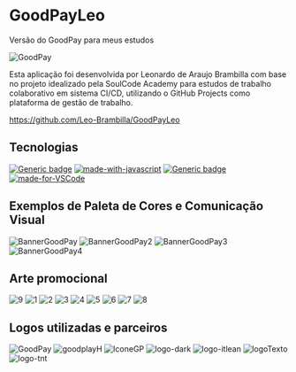 # GoodPayLeo
Versão do GoodPay para meus estudos

![GoodPay](https://user-images.githubusercontent.com/31005408/178034510-400bc31a-2829-4584-b5e3-fbb78c8fc3e3.png)


Esta aplicação foi desenvolvida por Leonardo de Araujo Brambilla com base no projeto idealizado pela SoulCode Academy para estudos de trabalho colaborativo em sistema CI/CD, utilizando o GitHub Projects como plataforma de gestão de trabalho. 

https://github.com/Leo-Brambilla/GoodPayLeo

## Tecnologias
[![Generic badge](https://img.shields.io/badge/FRONTDEV-BOOTSTRAP-<COLOR>.svg)](https://shields.io/) [![made-with-javascript](https://img.shields.io/badge/Made%20with-JavaScript-1f425f.svg)](https://www.javascript.com) [![Generic badge](https://img.shields.io/badge/SOULCODE-BC25-<COLOR>.svg)](https://shields.io/) [![made-for-VSCode](https://img.shields.io/badge/Made%20for-VSCode-1f425f.svg)](https://code.visualstudio.com/)

## Exemplos de Paleta de Cores e Comunicação Visual
![BannerGoodPay](https://user-images.githubusercontent.com/31005408/178036011-fe139a37-7eda-492d-9232-fe0ce510c42b.png)
![BannerGoodPay2](https://user-images.githubusercontent.com/31005408/178036018-a693b3f0-6355-44a0-be4c-d84f80771d73.png)
![BannerGoodPay3](https://user-images.githubusercontent.com/31005408/178036020-9370cbea-67df-4a78-bdda-8105652f8a78.png)
![BannerGoodPay4](https://user-images.githubusercontent.com/31005408/178036025-f930d44e-c9bf-434d-80c4-d0e97f753fd1.png)

## Arte promocional
![9](https://user-images.githubusercontent.com/31005408/178036086-59fc5716-ea51-4490-8ecc-cf08fe769b98.png)
![1](https://user-images.githubusercontent.com/31005408/178036088-fe19e0cf-7114-454a-abda-2996a7e392ef.png)
![2](https://user-images.githubusercontent.com/31005408/178036093-8cb5da19-31ca-4fa8-ba73-4241f4ac6b9d.png)
![3](https://user-images.githubusercontent.com/31005408/178036098-256369eb-ff00-4d26-9b9f-584550a4b185.png)
![4](https://user-images.githubusercontent.com/31005408/178036103-d63d3f90-b802-483e-b3ce-d3e7d22259f4.png)
![5](https://user-images.githubusercontent.com/31005408/178036109-e516ccab-fe6d-4099-8ff0-b9c2e07c5065.png)
![6](https://user-images.githubusercontent.com/31005408/178036113-69538ac1-b5c2-4897-b1c7-2bee739455e3.png)
![7](https://user-images.githubusercontent.com/31005408/178036126-203ad1bd-0efb-4d2e-9d3b-76db3534fbba.png)
![8](https://user-images.githubusercontent.com/31005408/178036133-345177aa-3e03-4866-8843-721f7e266ea0.png)

## Logos utilizadas e parceiros
![GoodPay](https://user-images.githubusercontent.com/31005408/178036194-92076eb7-387e-46b7-9558-a6b3a2f4f7d0.png)
![goodplayH](https://user-images.githubusercontent.com/31005408/178036201-2b494b4b-08d0-4cab-9f0a-4f6c460862bd.png)
![IconeGP](https://user-images.githubusercontent.com/31005408/178036202-dce83b77-c7bf-4d90-81b5-eeb0102d42f1.png)
![logo-dark](https://user-images.githubusercontent.com/31005408/178036205-a74de24b-4db5-43a4-b09a-12334f1dab2f.png)
![logo-itlean](https://user-images.githubusercontent.com/31005408/178036208-2751aba3-2b2f-445a-b83d-4e560952ca86.png)
![logoTexto](https://user-images.githubusercontent.com/31005408/178036209-ee67661d-8bf7-4fae-8d32-ecf39b70fcd7.png)
![logo-tnt](https://user-images.githubusercontent.com/31005408/178036211-35d12b6a-1fd7-4245-9358-82738ac3ccd5.png)